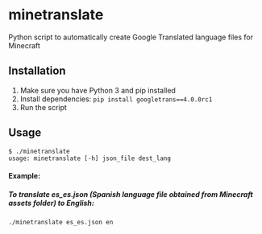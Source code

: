 # minetranslate
Python script to automatically create Google Translated language files for Minecraft

## Installation
1. Make sure you have Python 3 and pip installed
2. Install dependencies: `pip install googletrans==4.0.0rc1`
3. Run the script

## Usage
```
$ ./minetranslate 
usage: minetranslate [-h] json_file dest_lang
```
#### Example: 
##### To translate es_es.json (Spanish language file obtained from Minecraft assets folder) to English: 
`./minetranslate es_es.json en`
